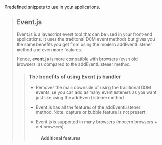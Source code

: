 

Predefined snippets to use in your applications.   

> ## Event.js  
> 
> Event.js is a javascript event tool that can be used in your front-end applications. It uses the traditonal DOM event methods but gives you the same benefits you get from using the modern addEventListener method and even more features.
> 
> Hence, **event.js** is more compatible with browsers (even old browsers) as compared to the addEventListener method.
> 
>> ### The benefits of using Event.js  handler
>> 
>> - Removes the main downside of using the traditional DOM events, i.e you can add as many event listeners as you want just like using the addEventListener method 
>> 
>> - Event.js has all the features of the addEventListener method. Note: capture or bubble feature is not present.
>> 
>> - Event.js is supported in many browsers (modern browsers + old browsers).
>> 
>>> #### Additional features
>>> 

